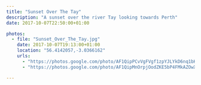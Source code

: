 ```yaml
---
title: "Sunset Over The Tay"
description: "A sunset over the river Tay looking towards Perth"
date: 2017-10-07T22:50:00+01:00

photos:
  - file: "Sunset_Over_The_Tay.jpg"
    date: 2017-10-07T19:13:00+01:00
    location: "56.4142057,-3.0366162"
    urls:
      - "https://photos.google.com/photo/AF1QipPCvVgFVgf1zpYJLYkD6nq1bKSiIWtAADbSyqU1"
      - "https://photos.google.com/photo/AF1QipMnOrpjOodZKE5bP4FMkAZOwXgJWHNL1R44ydyk"

---
```

